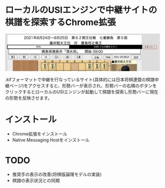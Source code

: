 # ローカルのUSIエンジンで中継サイトの棋譜を探索するChrome拡張

![スクリーンショット](screenshot.jpg)

.kifフォーマットで中継を行なっているサイト(具体的には日本将棋連盟の棋譜中継ページ)をアクセスすると、形勢バーが表示され、形勢バーの右隣のボタンをクリックするとローカルのUSIエンジンが起動して棋譜を探索し形勢バーに現在の形勢を反映させます。


# インストール
+ Chrome拡張をインストール
+ Native Messaging Hostをインストール

# TODO
- 推奨手の表示の改善(将棋版論理モデルの実装)
- 棋譜の表示状況との同期
